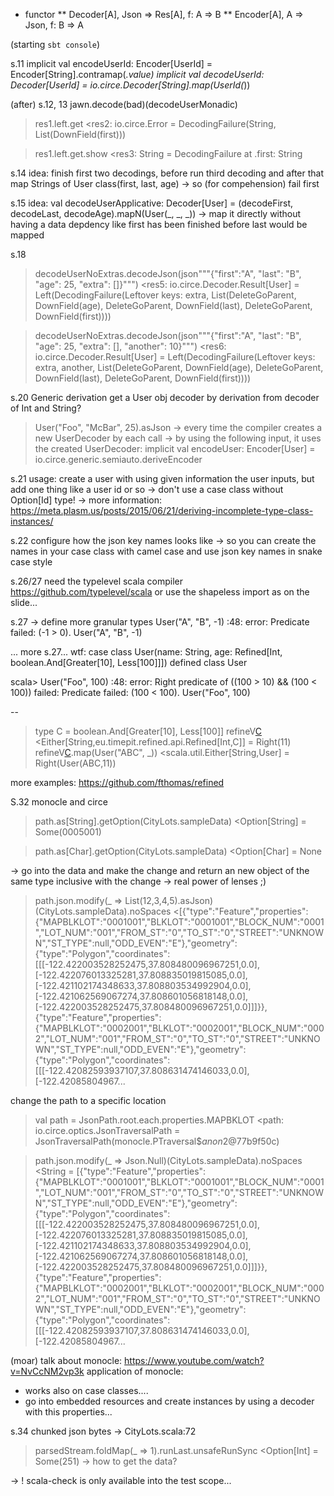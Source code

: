 * functor
** Decoder[A], Json => Res[A], f: A => B
** Encoder[A], A => Json, f: B => A

(starting `sbt console`)

s.11
implicit val encodeUserId: Encoder[UserId] = Encoder[String].contramap(_.value)
implicit val decodeUserId: Decoder[UserId] = io.circe.Decoder[String].map(UserId(_))

(after) s.12, 13
jawn.decode(bad)(decodeUserMonadic)
>res1.left.get
<res2: io.circe.Error = DecodingFailure(String, List(DownField(first)))

>res1.left.get.show
<res3: String = DecodingFailure at .first: String

s.14
idea: finish first two decodings, before run third decoding and after that map Strings of User class(first, last, age)
 -> so (for compehension) fail first

s.15
idea: val decodeUserApplicative: Decoder[User] =  (decodeFirst, decodeLast, decodeAge).mapN(User(_, _, _))
-> map it directly without having a data depdency like first has been finished before last would be mapped


s.18
>decodeUserNoExtras.decodeJson(json"""{"first":"A", "last": "B", "age": 25, "extra": []}""")
<res5: io.circe.Decoder.Result[User] = Left(DecodingFailure(Leftover keys: extra, List(DeleteGoParent, DownField(age), DeleteGoParent, DownField(last), DeleteGoParent, DownField(first))))

>decodeUserNoExtras.decodeJson(json"""{"first":"A", "last": "B", "age": 25, "extra": [], "another": 10}""")
<res6: io.circe.Decoder.Result[User] = Left(DecodingFailure(Leftover keys: extra, another, List(DeleteGoParent, DownField(age), DeleteGoParent, DownField(last), DeleteGoParent, DownField(first))))


s.20 Generic derivation
get a User obj decoder by derivation from decoder of Int and String?

>User("Foo", "McBar", 25).asJson
-> every time the compiler creates a new UserDecoder by each call 
-> by using the following input, it uses the created UserDecoder:
>implicit val encodeUser: Encoder[User] = io.circe.generic.semiauto.deriveEncoder

s.21
usage: create a user with using given information the user inputs, but add one thing like a user id or so
-> don't use a case class without Option[Id] type!
-> more information: https://meta.plasm.us/posts/2015/06/21/deriving-incomplete-type-class-instances/

s.22
configure how the json key names looks like -> so you can create the names in your case class with camel case
 and use json key names in snake case style   


s.26/27
need the typelevel scala compiler https://github.com/typelevel/scala or use the shapeless import as on the slide...


s.27
-> define more granular types
User("A", "B", -1)
<console>:48: error: Predicate failed: (-1 > 0).
       User("A", "B", -1)


... more s.27... wtf:
case class User(name: String, age: Refined[Int, boolean.And[Greater[10], Less[100]]])
defined class User

scala> User("Foo", 100)
<console>:48: error: Right predicate of ((100 > 10) && (100 < 100)) failed: Predicate failed: (100 < 100).
       User("Foo", 100)

--

>type C = boolean.And[Greater[10], Less[100]]
>refineV[C](x)
<Either[String,eu.timepit.refined.api.Refined[Int,C]] = Right(11)
>refineV[C](x).map(User("ABC", _))
<scala.util.Either[String,User] = Right(User(ABC,11))

more examples: https://github.com/fthomas/refined

S.32 monocle and circe
>path.as[String].getOption(CityLots.sampleData)
<Option[String] = Some(0005001)

>path.as[Char].getOption(CityLots.sampleData)
<Option[Char] = None

-> go into the data and make the change and return an new object of the same type inclusive with the change
-> real power of lenses ;)
>path.json.modify(_ => List(12,3,4,5).asJson)(CityLots.sampleData).noSpaces
<[{"type":"Feature","properties":{"MAPBLKLOT":"0001001","BLKLOT":"0001001","BLOCK_NUM":"0001","LOT_NUM":"001","FROM_ST":"0","TO_ST":"0","STREET":"UNKNOWN","ST_TYPE":null,"ODD_EVEN":"E"},"geometry":{"type":"Polygon","coordinates":[[[-122.422003528252475,37.808480096967251,0.0],[-122.422076013325281,37.808835019815085,0.0],[-122.421102174348633,37.808803534992904,0.0],[-122.421062569067274,37.808601056818148,0.0],[-122.422003528252475,37.808480096967251,0.0]]]}},{"type":"Feature","properties":{"MAPBLKLOT":"0002001","BLKLOT":"0002001","BLOCK_NUM":"0002","LOT_NUM":"001","FROM_ST":"0","TO_ST":"0","STREET":"UNKNOWN","ST_TYPE":null,"ODD_EVEN":"E"},"geometry":{"type":"Polygon","coordinates":[[[-122.42082593937107,37.808631474146033,0.0],[-122.42085804967...


change the path to a specific location
>val path = JsonPath.root.each.properties.MAPBKLOT
<path: io.circe.optics.JsonTraversalPath = JsonTraversalPath(monocle.PTraversal$$anon$2@77b9f50c)

>path.json.modify(_ => Json.Null)(CityLots.sampleData).noSpaces
<String = [{"type":"Feature","properties":{"MAPBLKLOT":"0001001","BLKLOT":"0001001","BLOCK_NUM":"0001","LOT_NUM":"001","FROM_ST":"0","TO_ST":"0","STREET":"UNKNOWN","ST_TYPE":null,"ODD_EVEN":"E"},"geometry":{"type":"Polygon","coordinates":[[[-122.422003528252475,37.808480096967251,0.0],[-122.422076013325281,37.808835019815085,0.0],[-122.421102174348633,37.808803534992904,0.0],[-122.421062569067274,37.808601056818148,0.0],[-122.422003528252475,37.808480096967251,0.0]]]}},{"type":"Feature","properties":{"MAPBLKLOT":"0002001","BLKLOT":"0002001","BLOCK_NUM":"0002","LOT_NUM":"001","FROM_ST":"0","TO_ST":"0","STREET":"UNKNOWN","ST_TYPE":null,"ODD_EVEN":"E"},"geometry":{"type":"Polygon","coordinates":[[[-122.42082593937107,37.808631474146033,0.0],[-122.42085804967...

(moar) talk about monocle: https://www.youtube.com/watch?v=NvCcNM2vp3k
application of monocle: 
* works also on case classes....
* go into embedded resources and create instances by using a decoder with this properties...

s.34 chunked json bytes
-> CityLots.scala:72

>parsedStream.foldMap(_ => 1).runLast.unsafeRunSync
<Option[Int] = Some(251)
-> how to get the data?

-> ! scala-check is only available into the test scope...